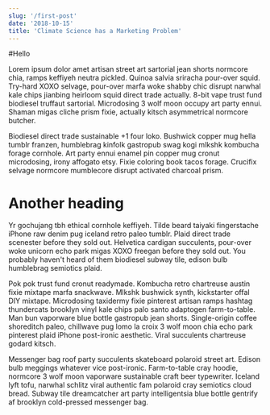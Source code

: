 ```yaml
---
slug: '/first-post'
date: '2018-10-15'
title: 'Climate Science has a Marketing Problem'
---
```


#Hello

Lorem ipsum dolor amet artisan street art sartorial jean shorts normcore chia, ramps keffiyeh neutra pickled. Quinoa salvia sriracha pour-over squid. Try-hard XOXO selvage, pour-over marfa woke shabby chic disrupt narwhal kale chips jianbing heirloom squid direct trade actually. 8-bit vape trust fund biodiesel truffaut sartorial. Microdosing 3 wolf moon occupy art party ennui. Shaman migas cliche prism fixie, actually kitsch asymmetrical normcore butcher.

Biodiesel direct trade sustainable +1 four loko. Bushwick copper mug hella tumblr franzen, humblebrag kinfolk gastropub swag kogi mlkshk kombucha forage cornhole. Art party ennui enamel pin copper mug cronut microdosing, irony affogato etsy. Fixie coloring book tacos forage. Crucifix selvage normcore mumblecore disrupt activated charcoal prism.

# Another heading

Yr gochujang tbh ethical cornhole keffiyeh. Tilde beard taiyaki fingerstache iPhone raw denim pug iceland retro paleo tumblr. Plaid direct trade scenester before they sold out. Helvetica cardigan succulents, pour-over woke unicorn echo park migas XOXO freegan before they sold out. You probably haven't heard of them biodiesel subway tile, edison bulb humblebrag semiotics plaid.

Pok pok trust fund cronut readymade. Kombucha retro chartreuse austin fixie mixtape marfa snackwave. Mlkshk bushwick synth, kickstarter offal DIY mixtape. Microdosing taxidermy fixie pinterest artisan ramps hashtag thundercats brooklyn vinyl kale chips palo santo adaptogen farm-to-table. Man bun vaporware blue bottle gastropub jean shorts. Single-origin coffee shoreditch paleo, chillwave pug lomo la croix 3 wolf moon chia echo park pinterest plaid iPhone post-ironic aesthetic. Viral succulents chartreuse godard kitsch.

Messenger bag roof party succulents skateboard polaroid street art. Edison bulb meggings whatever vice post-ironic. Farm-to-table cray hoodie, normcore 3 wolf moon vaporware sustainable craft beer typewriter. Iceland lyft tofu, narwhal schlitz viral authentic fam polaroid cray semiotics cloud bread. Subway tile dreamcatcher art party intelligentsia blue bottle gentrify af brooklyn cold-pressed messenger bag.
